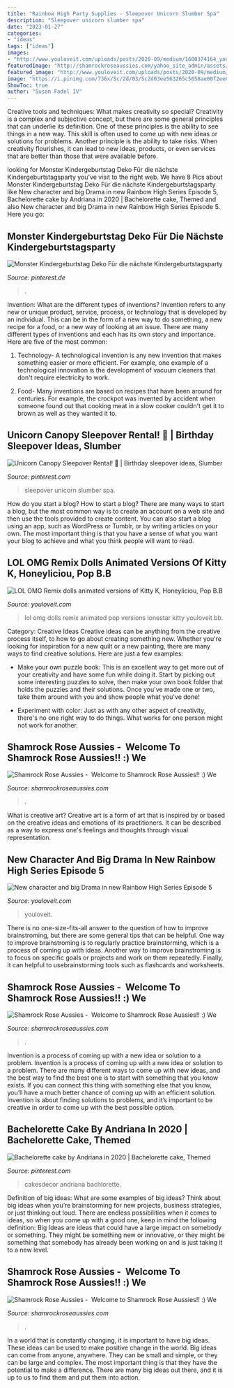 ```yaml
---
title: "Rainbow High Party Supplies - Sleepover Unicorn Slumber Spa"
description: "Sleepover unicorn slumber spa"
date: "2023-01-27"
categories:
- "ideas"
tags: ["ideas"]
images:
- "http://www.youloveit.com/uploads/posts/2020-09/medium/1600374164_youloveit_com_lol_omg_remix_animated_girls04.jpg"
featuredImage: "http://shamrockroseaussies.com/yahoo_site_admin/assets/images/DSC_0057.67200721_std.JPG"
featured_image: "http://www.youloveit.com/uploads/posts/2020-09/medium/1600374164_youloveit_com_lol_omg_remix_animated_girls04.jpg"
image: "https://i.pinimg.com/736x/5c/2d/03/5c2d03ee563265c5658ae00f2ee0b356.jpg"
ShowToc: true
author: "Susan Fadel IV"
---
```



Creative tools and techniques: What makes creativity so special?
Creativity is a complex and subjective concept, but there are some general principles that can underlie its definition. One of these principles is the ability to see things in a new way. This skill is often used to come up with new ideas or solutions for problems. Another principle is the ability to take risks. When creativity flourishes, it can lead to new ideas, products, or even services that are better than those that were available before.

	

		
looking for Monster Kindergeburtstag Deko Für die nächste Kindergeburtstagsparty you've visit to the right web. We have 8 Pics about Monster Kindergeburtstag Deko Für die nächste Kindergeburtstagsparty like New character and big Drama in new Rainbow High Series Episode 5, Bachelorette cake by Andriana in 2020 | Bachelorette cake, Themed and also New character and big Drama in new Rainbow High Series Episode 5. Here you go:
		
    
## Monster Kindergeburtstag Deko Für Die Nächste Kindergeburtstagsparty

<img loading=lazy src="https://i.pinimg.com/736x/54/ba/e4/54bae48bb3de16be5d9c98024c16efc8.jpg" onerror="this.onerror=null;this.src='https://tse4.mm.bing.net/th?id=OIP.dFfS4l_6IHFqBKRZjv3_AgHaJ4&amp;pid=15.1';" alt="Monster Kindergeburtstag Deko Für die nächste Kindergeburtstagsparty">

_Source: pinterest.de_

>. 

	

Invention: What are the different types of inventions?
Invention refers to any new or unique product, service, process, or technology that is developed by an individual. This can be in the form of a new way to do something, a new recipe for a food, or a new way of looking at an issue. There are many different types of inventions and each has its own story and importance. Here are five of the most common:
1. Technology- A technological invention is any new invention that makes something easier or more efficient. For example, one example of a technological innovation is the development of vacuum cleaners that don't require electricity to work.

2. Food- Many inventions are based on recipes that have been around for centuries. For example, the crockpot was invented by accident when someone found out that cooking meat in a slow cooker couldn't get it to brown as well as they wanted it to.

    
## Unicorn Canopy Sleepover Rental! 🦄 | Birthday Sleepover Ideas, Slumber

<img loading=lazy src="https://i.pinimg.com/736x/5c/2d/03/5c2d03ee563265c5658ae00f2ee0b356.jpg" onerror="this.onerror=null;this.src='https://tse1.mm.bing.net/th?id=OIP.Bb08VTGCaIEg-9lvtAY0xgHaLH&amp;pid=15.1';" alt="Unicorn Canopy Sleepover Rental! 🦄 | Birthday sleepover ideas, Slumber">

_Source: pinterest.com_

>sleepover unicorn slumber spa. 

	

How do you start a blog?
How to start a blog? There are many ways to start a blog, but the most common way is to create an account on a web site and then use the tools provided to create content. You can also start a blog using an app, such as WordPress or Tumblr, or by writing articles on your own. The most important thing is that you have a sense of what you want your blog to achieve and what you think people will want to read.

    
## LOL OMG Remix Dolls Animated Versions Of Kitty K, Honeyliciou, Pop B.B

<img loading=lazy src="http://www.youloveit.com/uploads/posts/2020-09/medium/1600374164_youloveit_com_lol_omg_remix_animated_girls04.jpg" onerror="this.onerror=null;this.src='https://tse4.mm.bing.net/th?id=OIP.s4hIWNEsE5codyuF7YhwowHaEQ&amp;pid=15.1';" alt="LOL OMG Remix dolls animated versions of Kitty K, Honeyliciou, Pop B.B">

_Source: youloveit.com_

>lol omg dolls remix animated pop versions lonestar kitty youloveit bb. 

	

Category: Creative Ideas
Creative ideas can be anything from the creative process itself, to how to go about creating something new. Whether you're looking for inspiration for a new quilt or a new painting, there are many ways to find creative solutions. Here are just a few examples: 
- Make your own puzzle book: This is an excellent way to get more out of your creativity and have some fun while doing it. Start by picking out some interesting puzzles to solve, then make your own book folder that holds the puzzles and their solutions. Once you've made one or two, take them around with you and show people what you've done! 

- Experiment with color: Just as with any other aspect of creativity, there's no one right way to do things. What works for one person might not work for another.

    
## Shamrock Rose Aussies - ﻿﻿﻿ Welcome To Shamrock Rose Aussies!! :) We

<img loading=lazy src="http://shamrockroseaussies.com/yahoo_site_admin/assets/images/DSC_0147.153161834_std.JPG" onerror="this.onerror=null;this.src='https://tse2.mm.bing.net/th?id=OIP.uP3sZwESuchR-1hU_2kAGAHaE-&amp;pid=15.1';" alt="Shamrock Rose Aussies - ﻿﻿﻿ Welcome to Shamrock Rose Aussies!! :) We">

_Source: shamrockroseaussies.com_

>. 

	

What is creative art?
Creative art is a form of art that is inspired by or based on the creative ideas and emotions of its practitioners. It can be described as a way to express one's feelings and thoughts through visual representation.

    
## New Character And Big Drama In New Rainbow High Series Episode 5

<img loading=lazy src="http://www.youloveit.com/uploads/posts/2020-11/1606505715_youloveit_com_rainbow_high_stella_monroe_animated.jpg" onerror="this.onerror=null;this.src='https://tse2.mm.bing.net/th?id=OIP.-OgMlXGQ9hV5xALIjhKFRwHaEK&amp;pid=15.1';" alt="New character and big Drama in new Rainbow High Series Episode 5">

_Source: youloveit.com_

>youloveit. 

	

There is no one-size-fits-all answer to the question of how to improve brainstroming, but there are some general tips that can be helpful. One way to improve brainstroming is to regularly practice brainstorming, which is a process of coming up with ideas. Another way to improve brainstroming is to focus on specific goals or projects and work on them repeatedly. Finally, it can helpful to usebrainstorming tools such as flashcards and worksheets.

    
## Shamrock Rose Aussies - ﻿﻿﻿ Welcome To Shamrock Rose Aussies!! :) We

<img loading=lazy src="http://shamrockroseaussies.com/yahoo_site_admin/assets/images/DSC_0653.312125158_std.JPG" onerror="this.onerror=null;this.src='https://tse1.mm.bing.net/th?id=OIP.iNU_nGszT2dKuUHeIfpu2wHaFJ&amp;pid=15.1';" alt="Shamrock Rose Aussies - ﻿﻿﻿ Welcome to Shamrock Rose Aussies!! :) We">

_Source: shamrockroseaussies.com_

>. 

	

Invention is a process of coming up with a new idea or solution to a problem.
Invention is a process of coming up with a new idea or solution to a problem. There are many different ways to come up with new ideas, and the best way to find the best one is to start with something that you know exists. If you can connect this thing with something else that you know, you’ll have a much better chance of coming up with an efficient solution. Invention is about finding solutions to problems, and it’s important to be creative in order to come up with the best possible option.

    
## Bachelorette Cake By Andriana In 2020 | Bachelorette Cake, Themed

<img loading=lazy src="https://i.pinimg.com/736x/3c/ad/c1/3cadc1bc85ca0bece5eb2af7725dec4e.jpg" onerror="this.onerror=null;this.src='https://tse3.mm.bing.net/th?id=OIP.71TGKZ8XOKX-CwSnzSAw6AHaJ3&amp;pid=15.1';" alt="Bachelorette cake by Andriana in 2020 | Bachelorette cake, Themed">

_Source: pinterest.com_

>cakesdecor andriana bachlorette. 

	

Definition of big ideas: What are some examples of big ideas?
Think about big ideas when you’re brainstorming for new projects, business strategies, or just thinking out loud. There are endless possibilities when it comes to ideas, so when you come up with a good one, keep in mind the following definition: 
Big Ideas are ideas that could have a large impact on somebody or something. They might be something new or innovative, or they might be something that somebody has already been working on and is just taking it to a new level.

    
## Shamrock Rose Aussies - ﻿﻿﻿ Welcome To Shamrock Rose Aussies!! :) We

<img loading=lazy src="http://shamrockroseaussies.com/yahoo_site_admin/assets/images/DSC_0057.67200721_std.JPG" onerror="this.onerror=null;this.src='https://tse1.mm.bing.net/th?id=OIP.frxP2Yo9x5koqhpba3nYWQHaFS&amp;pid=15.1';" alt="Shamrock Rose Aussies - ﻿﻿﻿ Welcome to Shamrock Rose Aussies!! :) We">

_Source: shamrockroseaussies.com_

>. 

	

In a world that is constantly changing, it is important to have big ideas. These ideas can be used to make positive change in the world. Big ideas can come from anyone, anywhere. They can be small and simple, or they can be large and complex. The most important thing is that they have the potential to make a difference. There are many big ideas out there, and it is up to us to find them and put them into action.

